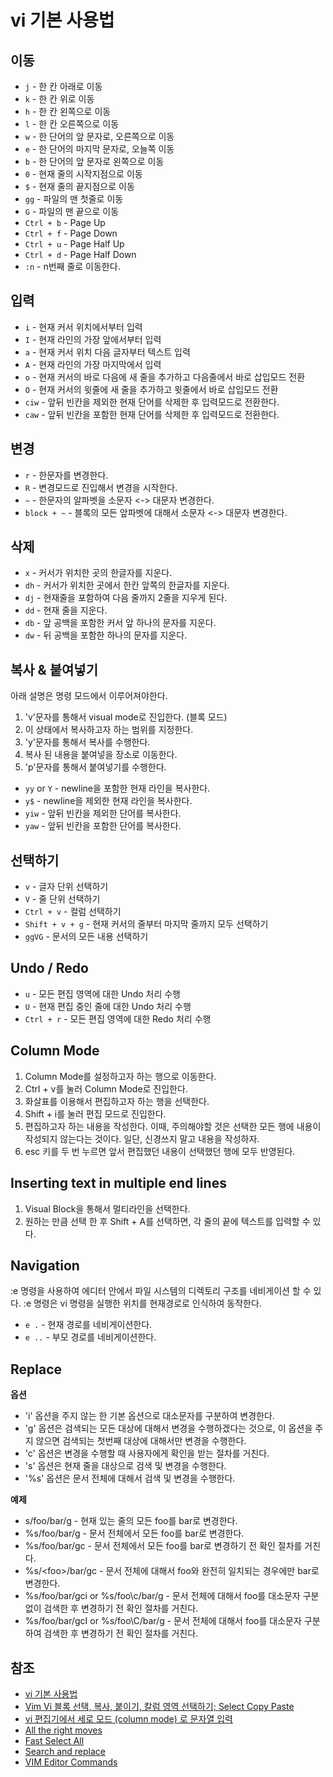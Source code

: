 # vi 기본 사용법

## 이동

* `j` - 한 칸 아래로 이동
* `k` - 한 칸 위로 이동
* `h` - 한 칸 왼쪽으로 이동
* `l` - 한 칸 오른쪽으로 이동
* `w` - 한 단어의 앞 문자로, 오른쪽으로 이동
* `e` - 한 단어의 마지막 문자로, 오늘쪽 이동
* `b` - 한 단어의 앞 문자로 왼쪽으로 이동
* `0` - 현재 줄의 시작지점으로 이동
* `$` - 현재 줄의 끝지점으로 이동
* `gg` - 파일의 맨 첫줄로 이동
* `G` - 파일의 맨 끝으로 이동
* `Ctrl + b` - Page Up
* `Ctrl + f` - Page Down
* `Ctrl + u` - Page Half Up
* `Ctrl + d` - Page Half Down
* `:n` - n번째 줄로 이동한다.

## 입력

* `i` - 현재 커서 위치에서부터 입력
* `I` - 현재 라인의 가장 앞에서부터 입력
* `a` - 현재 커서 위치 다음 글자부터 텍스트 입력
* `A` - 현재 라인의 가장 마지막에서 입력
* `o` - 현재 커서의 바로 다음에 새 줄을 추가하고 다음줄에서 바로 삽입모드 전환
* `O` - 현재 커서의 윗줄에 새 줄을 추가하고 윗줄에서 바로 삽입모드 전환
* `ciw` - 앞뒤 빈칸을 제외한 현재 단어를 삭제한 후 입력모드로 전환한다.
* `caw` - 앞뒤 빈칸을 포함한 현재 단어를 삭제한 후 입력모드로 전환한다. 

## 변경

* `r` - 한문자를 변경한다. 
* `R` - 변경모드로 진입해서 변경을 시작한다. 
* `~` - 한문자의 알파벳을 소문자 <-> 대문자 변경한다. 
* `block + ~` - 블록의 모든 앞파벳에 대해서 소문자 <-> 대문자 변경한다. 

## 삭제

* `x` - 커서가 위치한 곳의 한글자를 지운다.
* `dh` - 커서가 위치한 곳에서 한칸 앞쪽의 한글자를 지운다.
* `dj` - 현재줄을 포함하여 다음 줄까지 2줄을 지우게 된다.
* `dd` - 현재 줄을 지운다.
* `db` - 앞 공백을 포함한 커서 앞 하나의 문자를 지운다. 
* `dw` - 뒤 공백을 포함한 하나의 문자를 지운다. 

## 복사 & 붙여넣기

아래 설명은 명령 모드에서 이루어져야한다.

1. 'v'문자를 통해서 visual mode로 진입한다. (블록 모드)
2. 이 상태에서 복사하고자 하는 범위를 지정한다.
3. 'y'문자를 통해서 복사를 수행한다.
4. 복사 된 내용을 붙여넣을 장소로 이동한다.
5. 'p'문자를 통해서 붙여넣기를 수행한다.

* `yy` or `Y` - newline을 포함한 현재 라인을 복사한다. 
* `y$` - newline을 제외한 현재 라인을 복사한다.
* `yiw` - 앞뒤 빈칸을 제외한 단어를 복사한다.
* `yaw` - 앞뒤 빈칸을 포함한 단어를 복사한다.  

## 선택하기

* `v` - 글자 단위 선택하기
* `V` - 줄 단위 선택하기
* `Ctrl + v` - 컬럼 선택하기
* `Shift + v + g` - 현재 커서의 줄부터 마지막 줄까지 모두 선택하기
* `ggVG` - 문서의 모든 내용 선택하기

## Undo / Redo

* `u` - 모든 편집 영역에 대한 Undo 처리 수행
* `U` - 현재 편집 중인 줄에 대한 Undo 처리 수행
* `Ctrl + r` - 모든 편집 영역에 대한 Redo 처리 수행

## Column Mode

1. Column Mode를 설정하고자 하는 행으로 이동한다.
2. Ctrl + v를 눌러 Column Mode로 진입한다.
3. 화살표를 이용해서 편집하고자 하는 행을 선택한다.
4. Shift + i를 눌러 편집 모드로 진입한다.
5. 편집하고자 하는 내용을 작성한다. 이때, 주의해야할 것은 선택한 모든 행에 내용이 작성되지 않는다는 것이다. 일단, 신경쓰지 말고 내용을 작성하자.
6. esc 키를 두 번 누르면 앞서 편집했던 내용이 선택했던 행에 모두 반영된다.

## Inserting text in multiple end lines

1. Visual Block을 통해서 멀티라인을 선택한다.
2. 원하는 만큼 선택 한 후 Shift + A를 선택하면, 각 줄의 끝에 텍스트를 입력할 수 있다.

## Navigation

:e 명령을 사용하여 에디터 안에서 파일 시스템의 디렉토리 구조를 네비게이션 할 수 있다.
:e 명령은 vi 명령을 실행한 위치를 현재경로로 인식하여 동작한다.

* `e .` - 현재 경로를 네비게이션한다.
* `e ..` - 부모 경로를 네비게이션한다.

## Replace

**옵션**

* 'i' 옵션을 주지 않는 한 기본 옵션으로 대소문자를 구분하여 변경한다.
* 'g' 옵션은 검색되는 모든 대상에 대해서 변경을 수행하겠다는 것으로, 이 옵션을 주지 않으면 검색되는 첫번째 대상에 대해서만 변경을 수행한다.
* 'c' 옵션은 변경을 수행할 때 사용자에게 확인을 받는 절차를 거친다.
* 's' 옵션은 현재 줄을 대상으로 검색 및 변경을 수행한다.
* '%s' 옵션은 문서 전체에 대해서 검색 및 변경을 수행한다.

**예제**

* s/foo/bar/g - 현재 있는 줄의 모든 foo를 bar로 변경한다.  
* %s/foo/bar/g - 문서 전체에서 모든 foo를 bar로 변경한다.
* %s/foo/bar/gc - 문서 전체에서 모든 foo를 bar로 변경하기 전 확인 절차를 거친다.
* %s/\<foo\>/bar/gc - 문서 전체에 대해서 foo와 완전히 일치되는 경우에만 bar로 변경한다.
* %s/foo/bar/gci or %s/foo\c/bar/g - 문서 전체에 대해서 foo를 대소문자 구분없이 검색한 후 변경하기 전 확인 절차를 거친다.
* %s/foo/bar/gcI or %s/foo\C/bar/g - 문서 전체에 대해서 foo를 대소문자 구분하여 검색한 후 변경하기 전 확인 절차를 거친다.

## 참조

* [vi 기본 사용법](http://soooprmx.com/wp/archives/2777)
* [Vim Vi 블록 선택, 복사, 붙이기, 칼럼 영역 선택하기; Select Copy Paste](http://mwultong.blogspot.com/2006/11/vim-vi-select-copy-paste.html)
* [vi 편집기에서 세로 모드 (column mode) 로 문자열 입력](http://starblood.tistory.com/entry/vi-%ED%8E%B8%EC%A7%91%EA%B8%B0%EC%97%90%EC%84%9C-%EC%84%B8%EB%A1%9C-%EB%AA%A8%EB%93%9C-column-mode-%EB%A1%9C-%EB%AC%B8%EC%9E%90%EC%97%B4-%EC%9E%85%EB%A0%A5)
* [All the right moves](http://vim.wikia.com/wiki/All_the_right_moves)
* [Fast Select All](http://dailyvim.blogspot.kr/2007/11/fast-select-all.html)
* [Search and replace](http://vim.wikia.com/wiki/Search_and_replace)
* [VIM Editor Commands](http://www.radford.edu/~mhtay/CPSC120/VIM_Editor_Commands.htm)
